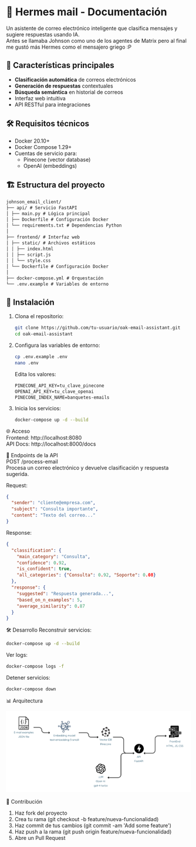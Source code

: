 # 📧 Hermes mail - Documentación

Un asistente de correo electrónico inteligente que clasifica mensajes y sugiere respuestas usando IA.  
Antes se llamaba Johnson como uno de los agentes de Matrix pero al final me gustó más Hermes como el mensajero griego :P

## 🚀 Características principales

- **Clasificación automática** de correos electrónicos
- **Generación de respuestas** contextuales
- **Búsqueda semántica** en historial de correos
- Interfaz web intuitiva
- API RESTful para integraciones

## 🛠 Requisitos técnicos
- Docker 20.10+
- Docker Compose 1.29+
- Cuentas de servicio para:
  - Pinecone (vector database)
  - OpenAI (embeddings)

## 🏗 Estructura del proyecto
```
johnson_email_client/  
├── api/ # Servicio FastAPI  
│ ├── main.py # Lógica principal  
│ ├── Dockerfile # Configuración Docker  
│ └── requirements.txt # Dependencias Python  
│  
├── frontend/ # Interfaz web  
│ ├── static/ # Archivos estáticos  
│ │ ├── index.html
│ │ ├── script.js
│ │ └── style.css
│ └── Dockerfile # Configuración Docker  
│  
├── docker-compose.yml # Orquestación  
└── .env.example # Variables de entorno  
```

## 🚀 Instalación

1. Clona el repositorio:
   ```bash
   git clone https://github.com/tu-usuario/oak-email-assistant.git
   cd oak-email-assistant
   ```

2. Configura las variables de entorno:
    ```bash
    cp .env.example .env
    nano .env
    ```

    Edita los valores:
    ```env
    PINECONE_API_KEY=tu_clave_pinecone
    OPENAI_API_KEY=tu_clave_openai
    PINECONE_INDEX_NAME=banquetes-emails
    ```

3. Inicia los servicios:
    ```bash
    docker-compose up -d --build
    ```

🌐 Acceso  
Frontend: http://localhost:8080  
API Docs: http://localhost:8000/docs  

🔌 Endpoints de la API  
POST /process-email  
Procesa un correo electrónico y devuelve clasificación y respuesta sugerida.  

Request:

```json
{
  "sender": "cliente@empresa.com",
  "subject": "Consulta importante",
  "content": "Texto del correo..."
}
```

Response:

```json
{
  "classification": {
    "main_category": "Consulta",
    "confidence": 0.92,
    "is_confident": true,
    "all_categories": {"Consulta": 0.92, "Soporte": 0.08}
  },
  "response": {
    "suggested": "Respuesta generada...",
    "based_on_n_examples": 5,
    "average_similarity": 0.87
  }
}
```

🛠 Desarrollo
Reconstruir servicios:
```bash
docker-compose up -d --build
```
Ver logs:
```bash
docker-compose logs -f
```
Detener servicios:
```bash
docker-compose down
```

📊 Arquitectura

<div align="center">
    <img src="./images/Arquitectura.png" alt="Arquitectura del sistema" width="600">
</div>

🤝 Contribución  
1. Haz fork del proyecto  
2. Crea tu rama (git checkout -b feature/nueva-funcionalidad)  
3. Haz commit de tus cambios (git commit -am 'Add some feature')  
4. Haz push a la rama (git push origin feature/nueva-funcionalidad)  
5. Abre un Pull Request